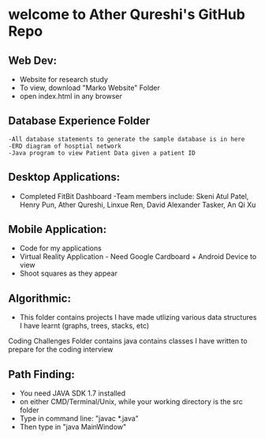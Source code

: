 # welcome to Ather Qureshi's GitHub Repo

## Web Dev: 
* Website for research study
* To view, download "Marko Website" Folder
* open index.html in any browser

## Database Experience Folder
	-All database statements to generate the sample database is in here
	-ERD diagram of hosptial network
	-Java program to view Patient Data given a patient ID

## Desktop Applications:
* Completed FitBit Dashboard
	-Team members include: Skeni Atul Patel, Henry Pun, Ather Qureshi, Linxue Ren, David Alexander Tasker, An Qi Xu

## Mobile Application:
* Code for my applications 
* Virtual Reality Application - Need Google Cardboard + Android Device to view
* Shoot squares as they appear 

## Algorithmic:
* This folder contains projects I have made utlizing various data structures I have learnt (graphs, trees, stacks, etc)

Coding Challenges Folder contains java contains classes I have written to prepare for the coding interview

## Path Finding:
* You need JAVA SDK 1.7 installed
* on either CMD/Terminal/Unix, while your working directory is the src folder
* Type in command line: "javac *.java"
* Then type in "java MainWindow"

